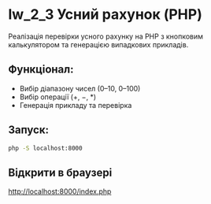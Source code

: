 # lw_2_3 Усний рахунок (PHP)
Реалізація перевірки усного рахунку на PHP з кнопковим калькулятором та генерацією випадкових прикладів.

## Функціонал:
- Вибір діапазону чисел (0–10, 0–100)
- Вибір операції (+, −, *)
- Генерація прикладу та перевірка

## Запуск:
```bash
php -S localhost:8000
```

## Відкрити в браузері
[http://localhost:8000/index.php](http://localhost:8000/index.php)
